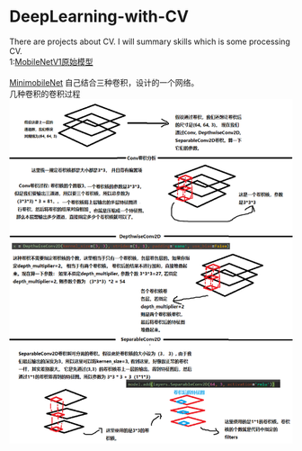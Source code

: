 # DeepLearning-with-CV
There are projects about CV. I will summary skills which is some processing CV.
</br> 1:[MobileNetV1原始模型](https://github.com/shawroad/DeepLearning-with-CV/blob/master/MobileNet/mobilenetV1.py)</br>   
        [MinimobileNet](https://github.com/shawroad/DeepLearning-with-CV/blob/master/MobileNet/MiniMobileNet.py) 自己结合三种卷积，设计的一个网络。</br>
        几种卷积的卷积过程</br>
        ![conv](https://github.com/shawroad/DeepLearning-with-CV/blob/master/MobileNet/conv.png)
 
